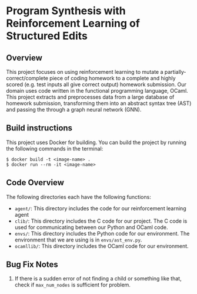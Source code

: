 # Program Synthesis with Reinforcement Learning of Structured Edits

## Overview
This project focuses on using reinforcement learning to mutate a partially-correct/complete piece of coding homework to a complete and highly scored (e.g. test inputs all give correct output) homework submission. Our domain uses code written in the functional programming language, OCaml. This project extracts and preprocesses data from a large database of homework submission, transforming them into an abstract syntax tree (AST) and passing the through a graph neural network (GNN). 

## Build instructions
This project uses Docker for building. You can build the project by running the following commands in the terminal:
```
$ docker build -t <image-name> .
$ docker run --rm -it <image-name>
```

## Code Overview
The following directories each have the following functions:
* `agent/`: This directory includes the code for our reinforcement learning agent
* `clib/`: This directory includes the C code for our project. The C code is used for communicating between our Python and OCaml code.
* `envs/`: This directory includes the Python code for our environment. The environment that we are using is in `envs/ast_env.py`. 
* `ocamllib/`: This directory includes the OCaml code for our environment. 

## Bug Fix Notes
1. If there is a sudden error of not finding a child or something like that, check if `max_num_nodes` is sufficient for problem.

